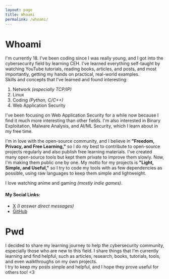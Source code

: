 ```yaml
---
layout: page
title: Whoami
permalink: /whoami/
---
```




# Whoami

I'm currently 18. I've been coding since I was really young, and I got into the cybersecurity field by learning CEH. I've learned everything self-taught by watching YouTube tutorials, reading books, articles, and posts, and most importantly, getting my hands on practical, real-world examples.  
Skills and concepts that I’ve learned and found interesting:
1. Network *(especially TCP/IP)*
2. Linux
3. Coding *(Python, C/C++)*
4. Web Application Security

I've been focusing on Web Application Security for a while now because I find it much more interesting than other fields. I'm also interested in Binary Exploitation, Malware Analysis, and AI/ML Security, which I learn about in my free time.  

I'm in love with the open-source community, and I believe in **"Freedom, Privacy, and Free Learning,"** so I do my best to contribute to open-source projects regularly and also publish free learning materials. I've created many open-source tools but kept them private to improve them slowly. Now, I'm making them public one by one. My motto for my projects is **"Light, Simple, and Useful,"** so I try to code my tools with as few dependencies as possible, using raw languages to keep them simple and lightweight.  

I love watching anime and gaming *(mostly indie games)*.

#### My Social Links:
 - [X](https://x.com/ch1y0w0) *(I answer direct messages)*
 - [GitHub](https://github.com/ch1y0w0)

# Pwd

I decided to share my learning journey to help the cybersecurity community, especially those who are new to this field. I share things that I'm currently learning and find helpful, such as articles, research, books, tutorials, tools, and even walkthroughs on my own projects.  
I try to keep my posts simple and helpful, and I hope they prove useful for others too! <3